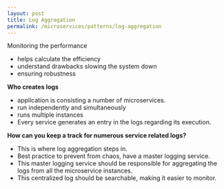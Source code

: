 ```yaml
---
layout: post
title: Log Aggregation
permalink: /microservices/patterns/log-aggregation
---
```


Monitoring the performance
- helps calculate the efficiency 
- understand drawbacks slowing the system down
- ensuring robustness

**Who creates logs**
- application is consisting a number of microservices.
- run independently and simultaneously
- runs multiple instances
- Every service generates an entry in the logs regarding its execution.

**How can you keep a track for numerous service related logs?**
- This is where log aggregation steps in.
- Best practice to prevent from chaos, have a master logging service.
- This master logging service should be responsible for aggregating the logs from all the microservice instances.
- This centralized log should be searchable, making it easier to monitor.

